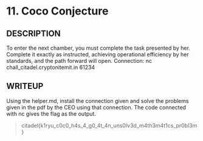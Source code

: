 # 11. Coco Conjecture

  ## DESCRIPTION
  To enter the next chamber, you must complete the task presented by her. Complete it exactly as instructed, achieving operational efficiency by her standards, and the path forward will open.
  Connection: nc chall_citadel.cryptonitemit.in 61234

  ## WRITEUP
  Using the helper.md, install the connection given and solve the problems given in the pdf by the CEO using that connection. The code connected with nc gives the flag as the output.
 >citadel{k1ryu_c0c0_h4s_4_g0_4t_4n_uns0lv3d_m4th3m4t1cs_pr0bl3m}